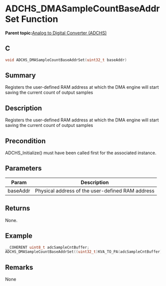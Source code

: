 # ADCHS\_DMASampleCountBaseAddrSet Function

**Parent topic:**[Analog to Digital Converter \(ADCHS\)](GUID-8740EC52-3365-4B31-B19A-227EC55268DD.md)

## C

```c
void ADCHS_DMASampleCountBaseAddrSet(uint32_t baseAddr)
```

## Summary

Registers the user-defined RAM address at which the DMA engine will start saving the current count of output samples

## Description

Registers the user-defined RAM address at which the DMA engine will start saving the current count of output samples

## Precondition

ADCHS\_Initialize\(\) must have been called first for the associated instance.

## Parameters

|Param|Description|
|-----|-----------|
|baseAddr|Physical address of the user-defined RAM address|

## Returns

None.

## Example

```c
__COHERENT uint8_t adcSampleCntBuffer;
ADCHS_DMASampleCountBaseAddrSet((uint32_t)KVA_TO_PA(adcSampleCntBuffer));
```

## Remarks

None

